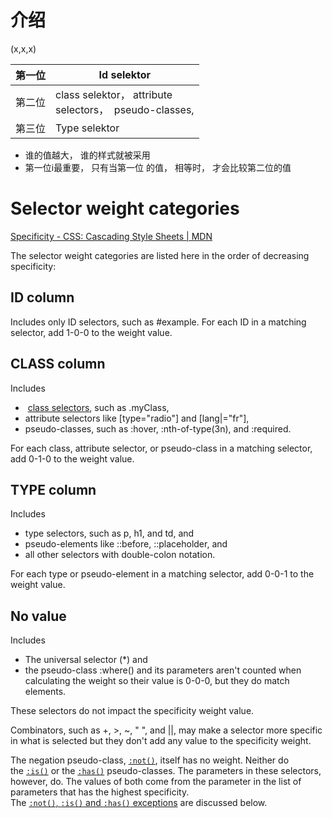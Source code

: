 # 介绍

(x,x,x)

| 第一位 | Id selektor                                               |
| --- | --------------------------------------------------------- |
| 第二位 | class selektor， attribute<br> selectors，  pseudo-classes, |
| 第三位 | Type selektor                                             |

- 谁的值越大， 谁的样式就被采用
- 第一位i最重要， 只有当第一位 的值， 相等时， 才会比较第二位的值

# Selector weight categories

[Specificity - CSS&colon; Cascading Style Sheets | MDN](https://developer.mozilla.org/en-US/docs/Web/CSS/Specificity)

The selector weight categories are listed here in the order of decreasing specificity:

## ID column

Includes only ID selectors, such as #example. 
For each ID in a matching selector, add 1-0-0 to the weight value.

## CLASS column

Includes

-  [class selectors](https://developer.mozilla.org/en-US/docs/Web/CSS/Class_selectors), such as .myClass,
- attribute selectors like [type="radio"] and [lang|="fr"],
- pseudo-classes, such as :hover, :nth-of-type(3n), and :required.

For each class, attribute selector, or pseudo-class in a matching selector, add 0-1-0 to the weight value.

## TYPE column

Includes 

- type selectors, such as p, h1, and td, and 
- pseudo-elements like ::before, ::placeholder, and 
- all other selectors with double-colon notation. 

For each type or pseudo-element in a matching selector, add 0-0-1 to the weight value.

## No value

Includes

- The universal selector (*) and 
- the pseudo-class :where() and its parameters 
  aren't counted when calculating the weight so their value is 0-0-0, but they do match elements. 

These selectors do not impact the specificity weight value.

Combinators, such as +, >, ~, " ", and ||, may make a selector more specific in what is selected but they don't add any value to the specificity weight.

The negation pseudo-class, [`:not()`](https://developer.mozilla.org/en-US/docs/Web/CSS/:not), itself has no weight. Neither do the [`:is()`](https://developer.mozilla.org/en-US/docs/Web/CSS/:is) or the [`:has()`](https://developer.mozilla.org/en-US/docs/Web/CSS/:has) pseudo-classes. The parameters in these selectors, however, do. The values of both come from the parameter in the list of parameters that has the highest specificity. The [`:not()`, `:is()` and `:has()` exceptions](https://developer.mozilla.org/en-US/docs/Web/CSS/Specificity?retiredLocale=de#the-is-not-and-has-exceptions) are discussed below.
